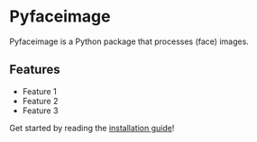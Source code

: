 # Pyfaceimage

Pyfaceimage is a Python package that processes (face) images.

## Features
- Feature 1
- Feature 2
- Feature 3

Get started by reading the [installation guide](installation.md)!